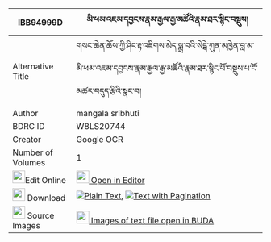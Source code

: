 |IBB94999D|མི་ཕམ་འཇམ་དབྱངས་རྣམ་རྒྱལ་རྒྱ་མཚོའི་རྣམ་ཐར་སྙིང་བསྡུས། 
| --- | --- 
|Alternative Title |གསང་ཆེན་ཆོས་ཀྱི་ཤིང་རྟ་འཇིགས་མེད་སྨྲ་བའི་སེངྒེ་ཀུན་མཁྱེན་བླ་མ་མི་ཕམ་འཇམ་དབྱངས་རྣམ་རྒྱལ་རྒྱ་མཚོའི་རྣམ་ཐར་སྙིང་པོ་བསྡུས་པ་ངོ་མཚར་བདུད་རྩིའི་སྣང་བ།
|Author| mangala sribhuti
|BDRC ID | W8LS20744
|Creator | Google OCR
|Number of Volumes| 1
|<img width="25" src="https://img.icons8.com/color/25/000000/edit-property.png">Edit Online| [<img width="25" src="https://avatars.githubusercontent.com/u/45091458?s=200&v=4"> Open in Editor](http://editor.openpecha.org/IBB94999D)
|<img width="25" src="https://img.icons8.com/fluent/48/000000/download-2.png"/>  Download | [![](https://img.icons8.com/color/20/000000/txt.png)Plain Text](https://github.com/Openpecha/IBB94999D/releases/download/v1/mi_pam_jamyang_namgyal_gyatso__plain_IBB94999D.zip), [![](https://img.icons8.com/color/20/000000/txt.png)Text with Pagination](https://github.com/Openpecha/IBB94999D/releases/download/v1/mi_pam_jamyang_namgyal_gyatso__pages_IBB94999D.zip)
|<img width="25" src="https://img.icons8.com/plasticine/100/000000/pictures-folder.png"/>  Source Images | [<img width="25" src="https://library.bdrc.io/icons/BUDA-small.svg"> Images of text file open in BUDA](https://library.bdrc.io/show/bdr:W8LS20744)